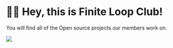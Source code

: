 # 👋🏻 Hey, this is Finite Loop Club!

You will find all of the Open source projects our members work on.

![](https://res.cloudinary.com/dwfiisxz0/image/upload/v1698762640/dsxl6jpx67naokwrau8j.jpg)
